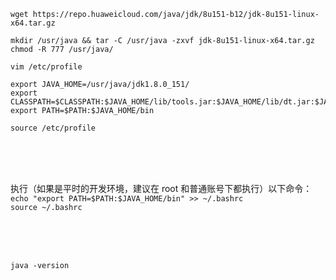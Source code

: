 
`wget https://repo.huaweicloud.com/java/jdk/8u151-b12/jdk-8u151-linux-x64.tar.gz`

`mkdir /usr/java && tar -C /usr/java -zxvf jdk-8u151-linux-x64.tar.gz`  
`chmod -R 777 /usr/java/`  






`vim /etc/profile`  

```
export JAVA_HOME=/usr/java/jdk1.8.0_151/  
export CLASSPATH=$CLASSPATH:$JAVA_HOME/lib/tools.jar:$JAVA_HOME/lib/dt.jar:$JAVA_HOME/lib  
export PATH=$PATH:$JAVA_HOME/bin  
```

`source /etc/profile`  














<br><br><br>

执行（如果是平时的开发环境，建议在 root 和普通账号下都执行）以下命令：  
`echo "export PATH=$PATH:$JAVA_HOME/bin" >> ~/.bashrc`   
`source ~/.bashrc`  











<br><br><br>

`java -version`  